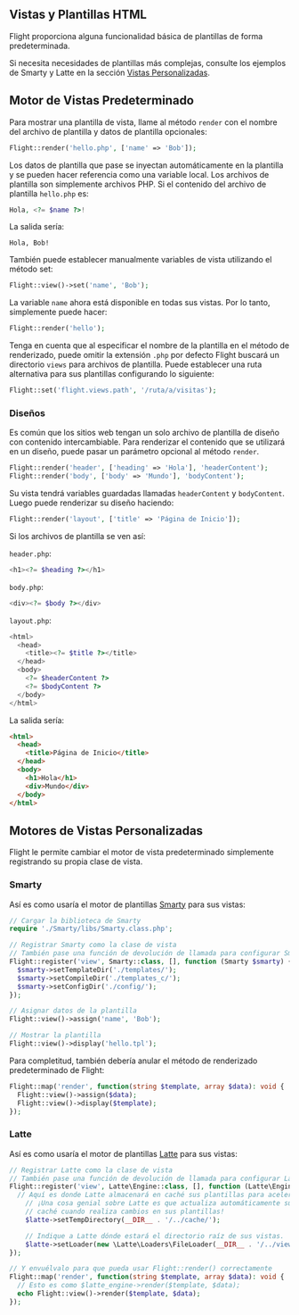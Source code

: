 ## Vistas y Plantillas HTML

Flight proporciona alguna funcionalidad básica de plantillas de forma predeterminada.

Si necesita necesidades de plantillas más complejas, consulte los ejemplos de Smarty y Latte en la sección [Vistas Personalizadas](#custom-views).

## Motor de Vistas Predeterminado

Para mostrar una plantilla de vista, llame al método `render` con el nombre
del archivo de plantilla y datos de plantilla opcionales:

```php
Flight::render('hello.php', ['name' => 'Bob']);
```

Los datos de plantilla que pase se inyectan automáticamente en la plantilla y se
pueden hacer referencia como una variable local. Los archivos de plantilla son simplemente archivos PHP. Si el
contenido del archivo de plantilla `hello.php` es:

```php
Hola, <?= $name ?>!
```

La salida sería:

```
Hola, Bob!
```

También puede establecer manualmente variables de vista utilizando el método set:

```php
Flight::view()->set('name', 'Bob');
```

La variable `name` ahora está disponible en todas sus vistas. Por lo tanto, simplemente puede hacer:

```php
Flight::render('hello');
```

Tenga en cuenta que al especificar el nombre de la plantilla en el método de renderizado, puede
omitir la extensión `.php` por defecto Flight buscará un directorio `views` para archivos de plantilla. Puede
establecer una ruta alternativa para sus plantillas configurando lo siguiente:

```php
Flight::set('flight.views.path', '/ruta/a/visitas');
```

### Diseños

Es común que los sitios web tengan un solo archivo de plantilla de diseño con contenido intercambiable.
Para renderizar el contenido que se utilizará en un diseño, puede pasar un parámetro opcional al
método `render`.

```php
Flight::render('header', ['heading' => 'Hola'], 'headerContent');
Flight::render('body', ['body' => 'Mundo'], 'bodyContent');
```

Su vista tendrá variables guardadas llamadas `headerContent` y `bodyContent`.
Luego puede renderizar su diseño haciendo:

```php
Flight::render('layout', ['title' => 'Página de Inicio']);
```

Si los archivos de plantilla se ven así:

`header.php`:

```php
<h1><?= $heading ?></h1>
```

`body.php`:

```php
<div><?= $body ?></div>
```

`layout.php`:

```php
<html>
  <head>
    <title><?= $title ?></title>
  </head>
  <body>
    <?= $headerContent ?>
    <?= $bodyContent ?>
  </body>
</html>
```

La salida sería:
```html
<html>
  <head>
    <title>Página de Inicio</title>
  </head>
  <body>
    <h1>Hola</h1>
    <div>Mundo</div>
  </body>
</html>
```

## Motores de Vistas Personalizadas

Flight le permite cambiar el motor de vista predeterminado simplemente registrando su
propia clase de vista.

### Smarty

Así es como usaría el motor de plantillas [Smarty](http://www.smarty.net/)
para sus vistas:

```php
// Cargar la biblioteca de Smarty
require './Smarty/libs/Smarty.class.php';

// Registrar Smarty como la clase de vista
// También pase una función de devolución de llamada para configurar Smarty en la carga
Flight::register('view', Smarty::class, [], function (Smarty $smarty) {
  $smarty->setTemplateDir('./templates/');
  $smarty->setCompileDir('./templates_c/');
  $smarty->setConfigDir('./config/');
});

// Asignar datos de la plantilla
Flight::view()->assign('name', 'Bob');

// Mostrar la plantilla
Flight::view()->display('hello.tpl');
```

Para completitud, también debería anular el método de renderizado predeterminado de Flight:

```php
Flight::map('render', function(string $template, array $data): void {
  Flight::view()->assign($data);
  Flight::view()->display($template);
});
```

### Latte

Así es como usaría el motor de plantillas [Latte](https://latte.nette.org/)
para sus vistas:

```php
// Registrar Latte como la clase de vista
// También pase una función de devolución de llamada para configurar Latte en la carga
Flight::register('view', Latte\Engine::class, [], function (Latte\Engine $latte) {
  // Aquí es donde Latte almacenará en caché sus plantillas para acelerar las cosas
	// ¡Una cosa genial sobre Latte es que actualiza automáticamente su
	// caché cuando realiza cambios en sus plantillas!
	$latte->setTempDirectory(__DIR__ . '/../cache/');

	// Indique a Latte dónde estará el directorio raíz de sus vistas.
	$latte->setLoader(new \Latte\Loaders\FileLoader(__DIR__ . '/../views/'));
});

// Y envuélvalo para que pueda usar Flight::render() correctamente
Flight::map('render', function(string $template, array $data): void {
  // Esto es como $latte_engine->render($template, $data);
  echo Flight::view()->render($template, $data);
});
```